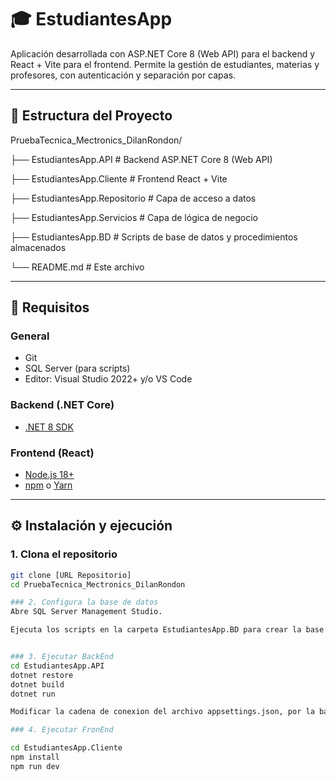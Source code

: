 # 🎓 EstudiantesApp

Aplicación desarrollada con ASP.NET Core 8 (Web API) para el backend y React + Vite para el frontend. Permite la gestión de estudiantes, materias y profesores, con autenticación y separación por capas.

---

## 📁 Estructura del Proyecto

PruebaTecnica_Mectronics_DilanRondon/

├── EstudiantesApp.API # Backend ASP.NET Core 8 (Web API)

├── EstudiantesApp.Cliente # Frontend React + Vite

├── EstudiantesApp.Repositorio # Capa de acceso a datos

├── EstudiantesApp.Servicios # Capa de lógica de negocio

├── EstudiantesApp.BD # Scripts de base de datos y procedimientos almacenados

└── README.md # Este archivo


---

## 🚀 Requisitos

### General
- Git
- SQL Server (para scripts)
- Editor: Visual Studio 2022+ y/o VS Code

### Backend (.NET Core)
- [.NET 8 SDK](https://dotnet.microsoft.com/en-us/download/dotnet/8.0)

### Frontend (React)
- [Node.js 18+](https://nodejs.org/)
- [npm](https://www.npmjs.com/) o [Yarn](https://yarnpkg.com/)

---

## ⚙️ Instalación y ejecución

### 1. Clona el repositorio

```bash
git clone [URL Repositorio]
cd PruebaTecnica_Mectronics_DilanRondon

### 2. Configura la base de datos
Abre SQL Server Management Studio.

Ejecuta los scripts en la carpeta EstudiantesApp.BD para crear la base de datos, tablas y procedimientos almacenados.


### 3. Ejecutar BackEnd
cd EstudiantesApp.API
dotnet restore
dotnet build
dotnet run

Modificar la cadena de conexion del archivo appsettings.json, por la base de datos local del equipo o instancia SQL Server

### 4. Ejecutar FronEnd

cd EstudiantesApp.Cliente
npm install
npm run dev




